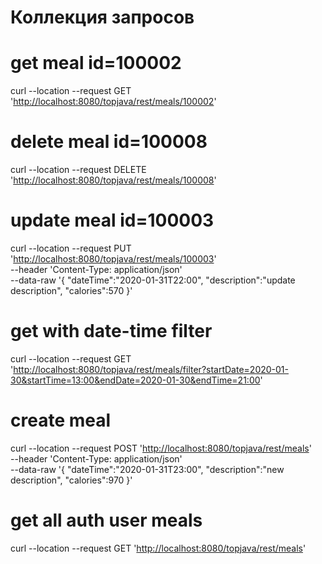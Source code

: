 # Коллекция запросов

# get meal id=100002

curl --location --request GET '[http://localhost:8080/topjava/rest/meals/100002](http://localhost:8080/topjava/rest/meals/100002)'

# delete meal id=100008

curl --location --request DELETE '[http://localhost:8080/topjava/rest/meals/100008](http://localhost:8080/topjava/rest/meals/100008)'

# update meal id=100003

curl --location --request PUT '[http://localhost:8080/topjava/rest/meals/100003](http://localhost:8080/topjava/rest/meals/100003)' \
--header 'Content-Type: application/json' \
--data-raw '{
"dateTime":"2020-01-31T22:00",
"description":"update description",
"calories":570
}'

# get with date-time filter

curl --location --request GET '[http://localhost:8080/topjava/rest/meals/filter?startDate=2020-01-30&startTime=13:00&endDate=2020-01-30&endTime=21:00](http://localhost:8080/topjava/rest/meals/filter?startDate=2020-01-30&startTime=13:00&endDate=2020-01-30&endTime=21:00)'

# create meal

curl --location --request POST '[http://localhost:8080/topjava/rest/meals](http://localhost:8080/topjava/rest/meals)' \
--header 'Content-Type: application/json' \
--data-raw '{
"dateTime":"2020-01-31T23:00",
"description":"new description",
"calories":970
}'

# get all auth user meals

curl --location --request GET '[http://localhost:8080/topjava/rest/meals](http://localhost:8080/topjava/rest/meals)'